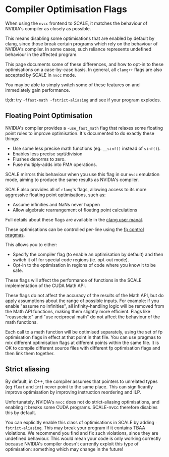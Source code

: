 # Compiler Optimisation Flags

When using the `nvcc` frontend to SCALE, it matches the behaviour of 
NVIDIA's compiler as closely as possible.

This means disabling some optimisations that are enabled by default by clang,
since those break certain programs which rely on the behaviour of NVIDIA's 
compiler. In some cases, such reliance represents undefined behaviour in the
affected program.

This page documents some of these differences, and how to opt-in to these 
optimisations on a case-by-case basis. In general, all `clang++` flags are 
also accepted by SCALE in `nvcc` mode.

You may be able to simply switch some of these features on and immediately 
gain performance.

tl;dr: try `-ffast-math -fstrict-aliasing` and see if your program explodes.

## Floating Point Optimisation

NVIDIA's compiler provides a `-use_fast_math` flag that relaxes some 
floating point rules to improve optimisation. It's documented to do exactly
these things:

- Use some less precise math functions (eg. `__sinf()` instead of `sinf()`).
- Enables less precise sqrt/division
- Flushes denorms to zero.
- Fuse multiply-adds into FMA operations.

SCALE mirrors this behaviour when you use this flag in our `nvcc` emulation 
mode, aiming to produce the same results as NVIDIA's compiler.

SCALE also provides all of `clang`'s flags,
allowing access to its more aggressive floating point optimisations, 
such as:

- Assume infinities and NaNs never happen
- Allow algebraic rearrangement of floating point calculations

Full details about these flags are available in the [clang user manal](https://releases.llvm.org/19.1.0/tools/clang/docs/UsersManual.html).

These optimisations can be controlled per-line using the [fp control pragmas](https://releases.llvm.org/19.1.0/tools/clang/docs/LanguageExtensions.html#extensions-to-specify-floating-point-flags).

This allows you to either:
- Specify the compiler flag (to enable an optimisation by default) and then 
  switch it off for special code regions (ie. opt-out mode).
- Opt-in to the optimisation in regions of code where you know it to be safe.

These flags will affect the performance of functions 
in the SCALE implementation of the CUDA Math API.

These flags do not affect the accuracy of the results of the Math API, but 
do apply assumptions about the range of possible inputs. For example: if 
you enable "assume no infinities", all infinity-handling logic will be removed
from the Math API functions, making them slightly more efficient. Flags like
"reassociate" and "use reciprocal math" do not affect the behaviour of the
math functions.

Each call to a math function will be optimised separately, using the set of 
fp optimisation flags in effect at that point in that file. You can use 
pragmas to mix different optimisation flags at different points within the 
same file. It is OK to compile different source files with different fp 
optimisation flags and then link them together.

## Strict aliasing

By default, in C++, the compiler assumes that pointers to unrelated types 
(eg `float` and `int`) never point to the same place. This can significantly
improve optimisation by improving instruction reordering and ILP.

Unfortunately, NVIDIA's `nvcc` does not do strict-aliasing optimisations, 
and enabling it breaks some CUDA programs. SCALE-nvcc therefore disables 
this by default.

You can explicitly enable this class of optimisations in SCALE by adding 
`-fstrict-aliasing`. This may break your program if it contains TBAA violations.
We recommend you find and fix such violations, since they are undefined
behaviour. This would mean your code is only working correctly because NVIDIA's
compiler doesn't currently exploit this type of optimisation: something which
may change in the future!
